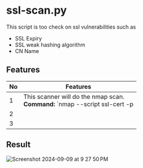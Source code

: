 # ssl-scan.py
This script is too check on ssl vulnerabilities such as
- SSL Expiry
- SSL weak hashing algorithm
- CN Name

## Features

|No|Features|
|--|--------|
|1|This scanner will do the nmap scan.<br><b>Command:</b> `nmap --script ssl-cert -p <port> <IP>|
|2||
|3||

## Result
![Screenshot 2024-09-09 at 9 27 50 PM](https://github.com/user-attachments/assets/fbfbe2af-22d7-45cc-b358-39ae00ab7e45)
